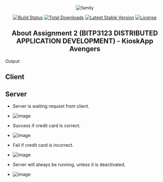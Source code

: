 <div align="center">

![family](https://user-images.githubusercontent.com/44885554/115838577-69892f00-a44c-11eb-9bd0-87b2f23cb272.png)

<p align="center">
<a href="https://travis-ci.org/laravel/framework"><img src="https://travis-ci.org/laravel/framework.svg" alt="Build Status"></a>
<a href="https://packagist.org/packages/laravel/framework"><img src="https://poser.pugx.org/laravel/framework/d/total.svg" alt="Total Downloads"></a>
<a href="https://packagist.org/packages/laravel/framework"><img src="https://poser.pugx.org/laravel/framework/v/stable.svg" alt="Latest Stable Version"></a>
<a href="https://packagist.org/packages/laravel/framework"><img src="https://poser.pugx.org/laravel/framework/license.svg" alt="License"></a>
</p>

## About Assignment 2 (BITP3123 DISTRIBUTED APPLICATION DEVELOPMENT) - KioskApp Avengers

</div>

Output

## Client



## Server

- Server is waiting request from client.
- ![image](https://user-images.githubusercontent.com/44885554/115838752-96d5dd00-a44c-11eb-9c29-7f117699a1a3.png)

- Success if credit card is correct.
- ![image](https://user-images.githubusercontent.com/44885554/115839174-f8964700-a44c-11eb-8c04-814b6ad36395.png)

- Fail if credit card is incorrect.
- ![image](https://user-images.githubusercontent.com/44885554/115839029-d43a6a80-a44c-11eb-98ed-ea4cdcc9d26d.png)

- Server will always be running, unless it is deactivated.
- ![image](https://user-images.githubusercontent.com/44885554/115839330-1cf22380-a44d-11eb-87a1-026027f31dea.png)

